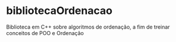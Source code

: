 # bibliotecaOrdenacao
Biblioteca em C++ sobre algoritmos de ordenação, a fim de treinar conceitos de POO e Ordenação
